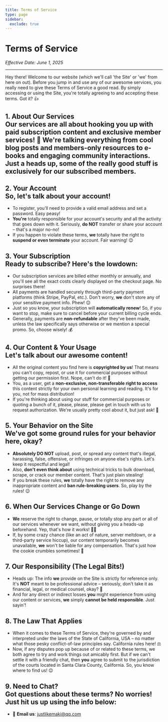 ```yaml
---
title: Terms of Service
type: page
sidebar:
  exclude: true
---
```

# Terms of Service

*Effective Date: June 1, 2025*

---

Hey there! Welcome to our website (which we'll call 'the Site' or 'we' from here on out). Before you jump in and use any of our awesome services, you really need to give these Terms of Service a good read. By simply accessing or using the Site, you're totally agreeing to and accepting these terms. Got it? 👍

## 1. About Our Services <br> Our services are all about hooking you up with paid subscription content and exclusive member services! 🌟 We're talking everything from cool blog posts and members-only resources to e-books and engaging community interactions. Just a heads up, some of the really good stuff is exclusively for our subscribed members.

## 2. Your Account <br> So, let's talk about your account!
-   To register, you'll need to provide a valid email address and set a password. Easy peasy!
-   **You're** totally responsible for your account's security and all the activity that goes down with it. Seriously, **do NOT** transfer or share your account – that's a major no-no!
-   If you happen to violate these terms, **we** totally have the right to **suspend or even terminate** your account. Fair warning! 😉

## 3. Your Subscription <br> Ready to subscribe? Here's the lowdown:
-   Our subscription services are billed either monthly or annually, and you'll see all the exact costs clearly displayed on the checkout page. No surprises there!
-   All payments are handled securely through third-party payment platforms (think Stripe, PayPal, etc.). Don't worry, **we** don't store any of your sensitive payment info. Phew! 😌
-   Just so you know, your subscription will **automatically renew**! So, if you want to stop, make sure to cancel before your current billing cycle ends.
-   Generally, payments are **non-refundable** after they've been made, unless the law specifically says otherwise or we mention a special promo. So, choose wisely! 💰

## 4. Our Content & Your Usage <br> Let's talk about our awesome content!
-   All the original content you find here is **copyrighted by us**! That means you can't copy, repost, or use it for commercial purposes without getting our permission first. Nope, can't do it! 🚫
-   You, as a user, get a **non-exclusive, non-transferable right to access** this content strictly for your own personal learning and reading. It's for you, not for mass distribution!
-   If you're thinking about using our stuff for commercial purposes or quoting a bunch of it, please, please, please get in touch with us to request authorization. We're usually pretty cool about it, but just ask! 🙏

## 5. Your Behavior on the Site <br> We've got some ground rules for your behavior here, okay?
-   **Absolutely DO NOT** upload, post, or spread any content that's illegal, harassing, false, offensive, or infringes on anyone else's rights. Let's keep it respectful and legal!
-   Also, **don't even think about** using technical tricks to bulk download, scrape, or crack our member content. That's just plain stealing!
-   If you break these rules, **we** totally have the right to remove any inappropriate content and **ban rule-breaking users**. So, play by the rules! 😉

## 6. When Our Services Change or Go Down <br>
-   **We** reserve the right to change, pause, or totally stop any part or all of our services whenever we want, without giving you a heads-up beforehand. Yep, that's how it works! 🤷‍♀️
-   If, by some crazy chance (like an act of nature, server meltdown, or a third-party service hiccup), our content temporarily becomes unavailable, **we** won't be liable for any compensation. That's just how the cookie crumbles sometimes! 🍪

## 7. Our Responsibility (The Legal Bits!) <br>
-   Heads up: The info **we** provide on the Site is strictly for reference only. It's **NOT** meant to be professional advice – seriously, don't take it as financial, legal, or medical counsel, okay? 🤔
-   And for any direct or indirect losses **you** might experience from using our content or services, **we** simply **cannot be held responsible**. Just sayin'!

## 8. The Law That Applies <br>
-   When it comes to these Terms of Service, they're governed by and interpreted under the laws of the State of California, USA – no matter what those pesky conflict-of-law principles say. California rules here! ⚖️
-   Now, if any disputes pop up because of or related to these terms, we both agree to try and work things out amicably first. But if we can't settle it with a friendly chat, then **you** agree to submit to the jurisdiction of the courts located in Santa Clara County, California. So, you know where to find us! 😉

## 9. Need to Chat? <br> Got questions about these terms? No worries! Just hit us up using the info below:
-   📧 **Email us**: [justlikemaki@qq.com](mailto:justlikemaki@qq.com)